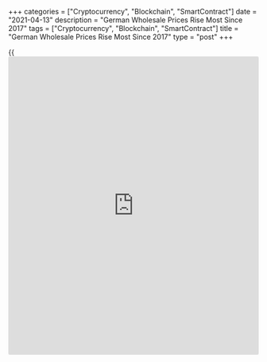 +++
categories = ["Cryptocurrency", "Blockchain", "SmartContract"]
date = "2021-04-13"
description = "German Wholesale Prices Rise Most Since 2017"
tags = ["Cryptocurrency", "Blockchain", "SmartContract"]
title = "German Wholesale Prices Rise Most Since 2017"
type = "post"
+++

{{<iframe id="large-banner" src="https://www.bounty.group/#slide=17.0" width="100%" height="600" scrolling="no" style="border: 0px solid rgb(216, 221, 230); border-radius: 3px;">}}

Germany's wholesale price rose for a second straight month and at the
fastest pace in four years in March, largely led by higher prices for
petroleum products.

The wholesale price index rose 4.4 percent year-on-year, which was the
fastest pace since March 2017, when they increased 4.8 percent, data
from Destatis showed Tuesday.

The wholesale prices grew 2.3 percent in February and were unchanged in
January.

Prices for petroleum product jumped 13.7 percent from a year ago. Strong
price increases were also seen for wholesale trade for scrap and
residual materials, for ores, metals and semi-finished metal products,
and for grain, raw tobacco, seeds and animal feed.

Meanwhile, live animals, meat and meat products as well as data
processing equipment, peripheral devices and software were cheaper.

On a month-on-month basis, the wholesale prices rose 1.7 percent
following a 1.4 percent increase in February.

For comments and feedback [contact](https://www.playgroundfx.com/contact/): editorial@rtt[news](https://www.letsplayfx.com/blog/forex-news-website/).com

[Economic News][1]

 **What parts of the world are seeing the best (and worst) economic
performances lately? Click[here][2] to check out our [Econ Scorecard][2]
and find out! See up-to-the-moment [ranking](https://www.playgroundfx.com/blog/crypto-exchange-ranking/)s for the best and worst
performers in [GDP][2], [unemployment rate][3], [inflation][4] and much
more.**

   1. www.rtt[news](https://www.letsplayfx.com/blog/forex-news-website/).com/Content/EconomicNews.aspx
   2. www.rtt[news](https://www.letsplayfx.com/blog/forex-news-website/).com/economic-scorecard/world-rank/GDP/highest-performance.aspx
   3. www.rtt[news](https://www.letsplayfx.com/blog/forex-news-website/).com/economic-scorecard/world-rank/unemployment-rate/lowest-performance.aspx
   4. www.rtt[news](https://www.letsplayfx.com/blog/forex-news-website/).com/economic-scorecard/world-rank/CPI/highest-performance.aspx